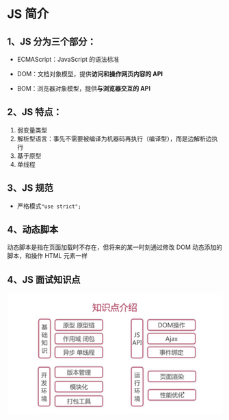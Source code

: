# JS 简介

## 1、JS 分为三个部分：

- ECMAScript：JavaScript 的语法标准

- DOM：文档对象模型，提供**访问和操作网页内容的 API**

- BOM：浏览器对象模型，提供**与浏览器交互的 API**

## 2、JS 特点：

1. 弱变量类型
2. 解析型语言：事先不需要被编译为机器码再执行（编译型），而是边解析边执行
3. 基于原型
4. 单线程

## 3、JS 规范

- 严格模式`"use strict";`

## 4、动态脚本

动态脚本是指在页面加载时不存在，但将来的某一时刻通过修改 DOM 动态添加的脚本，和操作 HTML 元素一样

## 4、JS 面试知识点

![JS面试知识点](JavaScript面试知识点.jpg)
